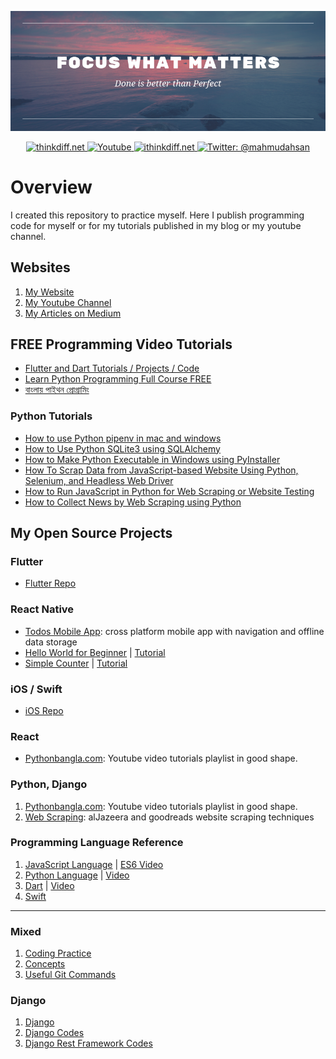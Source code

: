 <p align="center">
    <img src="cover.png" alt="Computer Programming" />
</p>
<p align="center">
    <a href="http://thinkdiff.net/">
        <img src="https://img.shields.io/badge/blog-thinkdiff.net-brightgreen.svg" alt="thinkdiff.net" />
    </a>
    <a href="https://www.youtube.com/channel/UCtHlgyUw0wLE5Ous9swfFlg">
        <img src="https://img.shields.io/badge/my-youtube channel-red.svg" alt="Youtube" />
    </a>
    <a href="https://ithinkdiff.net/">
        <img src="https://img.shields.io/badge/mobile-apps-yellow.svg" alt="ithinkdiff.net" />
    </a>
    <a href="https://twitter.com/mahmudahsan">
        <img src="https://img.shields.io/badge/contact%40-mahmudahsan-blue.svg" alt="Twitter: @mahmudahsan" />
    </a>
</p>

# Overview

I created this repository to practice myself. Here I publish programming code for myself or for my tutorials published in my blog or my youtube channel.


## Websites

1. [My Website](https://thinkdiff.net)
2. [My Youtube Channel](https://www.youtube.com/channel/UCtHlgyUw0wLE5Ous9swfFlg)
3. [My Articles on Medium](https://medium.com/@mahmudahsan)

## FREE Programming Video Tutorials

- [Flutter and Dart Tutorials / Projects / Code](https://github.com/mahmudahsan/flutter)
- [Learn Python Programming Full Course FREE](https://youtu.be/llbgjR_tL2k)
- [বাংলায় পাইথন প্রোগ্রামিং](https://pythonbangla.com)

### Python Tutorials
- [How to use Python pipenv in mac and windows](https://medium.com/p/how-to-use-python-pipenv-in-mac-and-windows-1c6dc87b403e)
- [How to Use Python SQLite3 using SQLAlchemy](https://medium.com/p/how-to-use-python-sqlite3-using-sqlalchemy-158f9c54eb32)
- [How to Make Python Executable in Windows using PyInstaller](https://medium.com/@mahmudahsan/how-to-make-python-executable-in-windows-pyinstaller-webbrowser-f7ad8e988dea)
- [How To Scrap Data from JavaScript-based Website Using Python, Selenium, and Headless Web Driver](https://medium.com/p/how-to-scrap-data-from-javascript-based-website-using-python-selenium-and-headless-web-driver-531c7fe0c01f)
- [How to Run JavaScript in Python for Web Scraping or Website Testing](https://medium.com/@mahmudahsan/how-to-run-javascript-in-python-web-scraping-web-testing-16bd04894360)
- [How to Collect News by Web Scraping using Python](https://medium.com/@mahmudahsan/how-to-do-web-scraping-using-python-urllib-beautifulsoup-logging-d0b70c8222ae)

## My Open Source Projects

### Flutter
- [Flutter Repo](https://github.com/mahmudahsan/flutter)

### React Native
- [Todos Mobile App](https://github.com/mahmudahsan/todos-react-reactnative): cross platform mobile app with navigation and offline data storage
- [Hello World for Beginner](/react-native/t1_helloworld) | [Tutorial](https://www.youtube.com/watch?v=kFEs5WB7NB0)
- [Simple Counter](/react-native/simple_counter) | [Tutorial](https://youtu.be/6Jb7Xs64nwM)

### iOS / Swift
- [iOS Repo](https://github.com/mahmudahsan/iOS)

### React
- [Pythonbangla.com](https://github.com/mahmudahsan/python-bangla-react): Youtube video tutorials playlist in good shape.

### Python, Django
1. [Pythonbangla.com](https://github.com/mahmudahsan/pythonbangla.com): Youtube video tutorials playlist in good shape.
2. [Web Scraping](https://github.com/mahmudahsan/webscraping): alJazeera and goodreads website scraping techniques

### Programming Language Reference
1. [JavaScript Language](javascript/) | [ES6 Video](https://www.youtube.com/watch?v=7LnGAsErYYU)
2. [Python Language](python-language/) | [Video](https://www.youtube.com/watch?v=llbgjR_tL2k)
3. [Dart](https://github.com/mahmudahsan/flutter/tree/master/dart) | [Video](https://www.youtube.com/watch?v=Ej_Pcr4uC2Q)
4. [Swift](https://github.com/mahmudahsan/iOS-Swift-SwiftUI/blob/master/swift.md)
***

### Mixed
1. [Coding Practice](coding-practice/)
2. [Concepts](concepts/)
3. [Useful Git Commands](https://github.com/mahmudahsan/thinkdiff/blob/master/gitcommands.md)

### Django
1. [Django](django/)
2. [Django Codes](django-framework/)
3. [Django Rest Framework Codes](django-rest-framework/)
